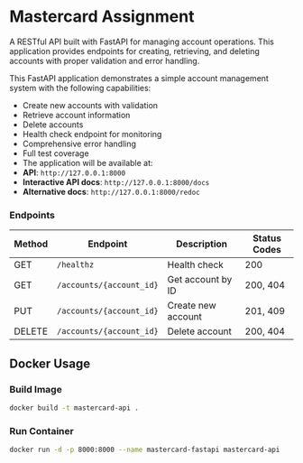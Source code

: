 # Mastercard Assignment

A RESTful API built with FastAPI for managing account operations. This application provides endpoints for creating, retrieving, and deleting accounts with proper validation and error handling.


This FastAPI application demonstrates a simple account management system with the following capabilities:
- Create new accounts with validation
- Retrieve account information
- Delete accounts
- Health check endpoint for monitoring
- Comprehensive error handling
- Full test coverage
- The application will be available at:
- **API**: `http://127.0.0.1:8000`
- **Interactive API docs**: `http://127.0.0.1:8000/docs`
- **Alternative docs**: `http://127.0.0.1:8000/redoc`

### Endpoints

| Method | Endpoint | Description | Status Codes |
|--------|----------|-------------|--------------|
| GET | `/healthz` | Health check | 200 |
| GET | `/accounts/{account_id}` | Get account by ID | 200, 404 |
| PUT | `/accounts/{account_id}` | Create new account | 201, 409 |
| DELETE | `/accounts/{account_id}` | Delete account | 200, 404 |


## Docker Usage

### Build Image

```bash
docker build -t mastercard-api .
```

### Run Container

```bash
docker run -d -p 8000:8000 --name mastercard-fastapi mastercard-api
```

